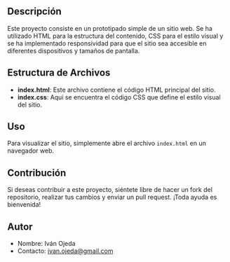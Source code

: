 

## Descripción
Este proyecto consiste en un prototipado simple de un sitio web. Se ha utilizado HTML para la estructura del contenido, CSS para el estilo visual y se ha implementado responsividad para que el sitio sea accesible en diferentes dispositivos y tamaños de pantalla.

## Estructura de Archivos
- **index.html**: Este archivo contiene el código HTML principal del sitio.
- **index.css**: Aquí se encuentra el código CSS que define el estilo visual del sitio.
  
## Uso
Para visualizar el sitio, simplemente abre el archivo `index.html` en un navegador web.

## Contribución
Si deseas contribuir a este proyecto, siéntete libre de hacer un fork del repositorio, realizar tus cambios y enviar un pull request. ¡Toda ayuda es bienvenida!

## Autor
- Nombre: Iván Ojeda
- Contacto: ivan.ojeda@gmail.com

